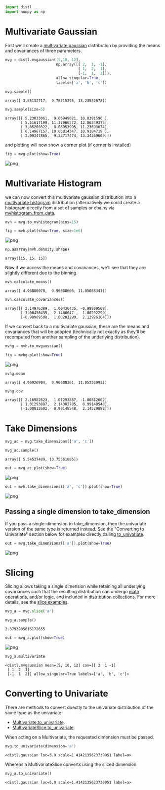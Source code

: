 ```python
import distl
import numpy as np
```

# Multivariate Gaussian

First we'll create a [multivariate gaussian](../api/MVGaussian.md) distribution by providing the means and covariances of three parameters.


```python
mvg = distl.mvgaussian([5,10, 12], 
                       np.array([[ 2,  1, -1], 
                                 [ 1,  2,  1], 
                                 [-1,  1,  2]]),
                       allow_singular=True,
                       labels=['a', 'b', 'c'])
```


```python
mvg.sample()
```




    array([ 3.55132717,  9.78715395, 13.23582678])




```python
mvg.sample(size=5)
```




    array([[ 5.23033061,  9.06949021, 10.8391596 ],
           [ 5.51617199, 11.37966572, 12.86349373],
           [ 3.85260322,  8.08953995, 11.23693674],
           [ 6.14967157, 10.06814347, 10.9184719 ],
           [ 2.99347865,  9.33717474, 13.34369609]])



and plotting will now show a corner plot (if [corner](https://corner.readthedocs.io/en/latest/) is installed)


```python
fig = mvg.plot(show=True)
```


![png](multivariate_files/multivariate_6_0.png)


# Multivariate Histogram

we can now convert this multivariate gaussian distribution into a [multivariate histogram](../api/MVHistogram.md) distribution (alternatively we could create a histogram directly from a set of samples or chains via [mvhistogram_from_data](../api/distl.mvhistogram_from_data.md).


```python
mvh = mvg.to_mvhistogram(bins=15)
```


```python
fig = mvh.plot(show=True, size=1e6)
```


![png](multivariate_files/multivariate_9_0.png)



```python
np.asarray(mvh.density.shape)
```




    array([15, 15, 15])



Now if we access the means and covariances, we'll see that they are slightly different due to the binning.


```python
mvh.calculate_means()
```




    array([ 4.96800078,  9.96608606, 11.05088341])




```python
mvh.calculate_covariances()
```




    array([[ 2.14976389,  1.00436435, -0.98909508],
           [ 1.00436435,  2.1466647 ,  1.00202299],
           [-0.98909508,  1.00202299,  2.12926164]])



If we convert back to a multivariate gaussian, these are the means and covariances that will be adopted (technically not exactly as they'll be recomputed from another sampling of the underlying distribution).


```python
mvhg = mvh.to_mvgaussian()
```


```python
fig = mvhg.plot(show=True)
```


![png](multivariate_files/multivariate_16_0.png)



```python
mvhg.mean
```




    array([ 4.96926904,  9.96608361, 11.05252993])




```python
mvhg.cov
```




    array([[ 2.16982623,  1.01293887, -1.00812602],
           [ 1.01293887,  2.14302785,  0.99148548],
           [-1.00812602,  0.99148548,  2.14529892]])



# Take Dimensions


```python
mvg_ac = mvg.take_dimensions(['a', 'c'])
```


```python
mvg_ac.sample()
```




    array([ 5.54537489, 10.75561886])




```python
out = mvg_ac.plot(show=True)
```


![png](multivariate_files/multivariate_22_0.png)



```python
out = mvh.take_dimensions(['a', 'c']).plot(show=True)
```


![png](multivariate_files/multivariate_23_0.png)


## Passing a single dimension to take_dimension

If you pass a single-dimension to take_dimension, then the univariate version of the same type is returned instead.  See the "Converting to Univariate" section below for examples directly calling [to_univariate](../api/BaseMultivariateDistribution.to_univariate.md).


```python
out = mvg.take_dimensions(['a']).plot(show=True)
```


![png](multivariate_files/multivariate_25_0.png)


# Slicing

Slicing allows taking a single dimension while retaining all underlying covariances such that the resulting distribution can undergo [math operations](./math.md), [and/or logic](./and_or.md), and included in [distribution collections](./collections.md).  For more details, see the [slice examples](./slice.md).


```python
mvg_a = mvg.slice('a')
```


```python
mvg_a.sample()
```




    2.3793905616172655




```python
out = mvg_a.plot(show=True)
```


![png](multivariate_files/multivariate_29_0.png)



```python
mvg_a.multivariate
```




    <distl.mvgaussian mean=[5, 10, 12] cov=[[ 2  1 -1]
     [ 1  2  1]
     [-1  1  2]] allow_singular=True labels=['a', 'b', 'c']>



# Converting to Univariate

There are methods to convert directly to the univariate distribution of the same type as the univariate:

* [Multivariate.to_univariate](../api/BaseMultivariateDistribution.to_univariate.md).
* [MultivariateSlice.to_univariate](../api/BaseMultivariateSliceDistribution.to_univariate.md).

When acting on a Multivariate, the requested dimension must be passed.


```python
mvg.to_univariate(dimension='a')
```




    <distl.gaussian loc=5.0 scale=1.4142135623730951 label=a>



Whereas a MultivariateSlice converts using the sliced dimension


```python
mvg_a.to_univariate()
```




    <distl.gaussian loc=5.0 scale=1.4142135623730951 label=a>


